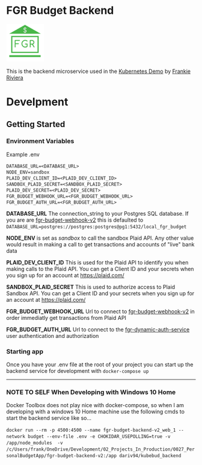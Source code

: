 

# FGR Budget Backend

[<img src="./images/1000x1000_FGR_FINANCE.png" width="100" >](http://kubernetes-demo.frankieriviera.com)

This is the backend microservice used in the [Kubernetes Demo](https://frankieriviera.com/portfolio/kubernetes-demo) by [Frankie Riviera](https://frankieriviera.com)


# Develpment

## Getting Started

### Environment Variables

Example .env
```
DATABASE_URL=<DATABASE_URL>
NODE_ENV=sandbox
PLAID_DEV_CLIENT_ID=<PLAID_DEV_CLIENT_ID>
SANDBOX_PLAID_SECRET=<SANDBOX_PLAID_SECRET>
PLAID_DEV_SECRET=<PLAID_DEV_SECRET>
FGR_BUDGET_WEBHOOK_URL=<FGR_BUDGET_WEBHOOK_URL>
FGR_BUDGET_AUTH_URL=<FGR_BUDGET_AUTH_URL>
```

**DATABASE_URL** The connection_string to your Postgres SQL database. If you are are [fgr-budget-webhook-v2](https://github.com/DaRiv94/fgr-budget-webhook-v2) this is defaulted to `DATABASE_URL=postgres://postgres:postgres@pg1:5432/local_fgr_budget`

**NODE_ENV** is set as *sandbox* to call the sandbox Plaid API. Any other value would result in making a call to get transactions and accounts of "live" bank data

**PLAID_DEV_CLIENT_ID** This is used for the Plaid API to identify you when making calls to the Plaid API. You can get a Client ID and your secrets when you sign up for an account at https://plaid.com/

**SANDBOX_PLAID_SECRET** This is used to authorize access to Plaid Sandbox API. You can get a Client ID and your secrets when you sign up for an account at https://plaid.com/

**FGR_BUDGET_WEBHOOK_URL** Url to connect to [fgr-budget-webhook-v2](https://github.com/DaRiv94/fgr-budget-webhook-v2) in order immediatly get transactions from Plaid API

**FGR_BUDGET_AUTH_URL** Url to connect to the [fgr-dynamic-auth-service](https://github.com/DaRiv94/fgr_dynamic_auth) user authentication and authorization


### Starting app
Once you have your .env file at the root of your project you can start up the backend service for development with 
`docker-compose up`


---
### NOTE TO SELF When Developing with Windows 10 Home
Docker Toolbox does not play nice with docker-compose, so when I am developing with a windows 10 Home machine use the following cmds to start the backend service like so...

`docker run --rm -p 4500:4500 --name fgr-budget-backend-v2_web_1 --network budget --env-file .env -e CHOKIDAR_USEPOLLING=true -v /app/node_modules  -v /c/Users/frank/OneDrive/Development/02_Projects_In_Production/0027_PersonalBudgetApp/fgr-budget-backend-v2:/app dariv94/kubebud_backend`
